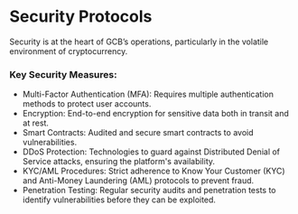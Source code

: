 # Security Protocols

Security is at the heart of GCB’s operations, particularly in the volatile environment of cryptocurrency.

### &#x20;Key Security Measures:

* Multi-Factor Authentication (MFA): Requires multiple authentication methods to protect user accounts.
* Encryption: End-to-end encryption for sensitive data both in transit and at rest.
* Smart Contracts: Audited and secure smart contracts to avoid vulnerabilities.
* DDoS Protection: Technologies to guard against Distributed Denial of Service attacks, ensuring the platform's availability.
* KYC/AML Procedures: Strict adherence to Know Your Customer (KYC) and Anti-Money Laundering (AML) protocols to prevent fraud. &#x20;
* Penetration Testing: Regular security audits and penetration tests to identify vulnerabilities before they can be exploited.
